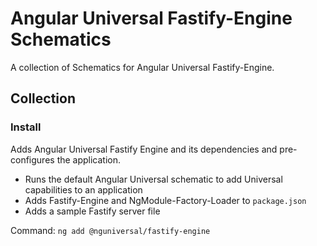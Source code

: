 # Angular Universal Fastify-Engine Schematics
A collection of Schematics for Angular Universal Fastify-Engine.

## Collection

### Install
Adds Angular Universal Fastify Engine and its dependencies and pre-configures the application. 

- Runs the default Angular Universal schematic to add Universal capabilities to an application
- Adds Fastify-Engine and NgModule-Factory-Loader to `package.json`
- Adds a sample Fastify server file

Command: `ng add @nguniversal/fastify-engine`
